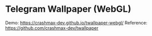 # Telegram Wallpaper (WebGL)

Demo: https://crashmax-dev.github.io/twallpaper-webgl/
Reference: https://github.com/crashmax-dev/twallpaper
